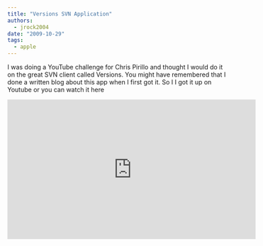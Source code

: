 ```yaml
---
title: "Versions SVN Application"
authors:
  - jrock2004
date: "2009-10-29"
tags:
  - apple
---
```


I was doing a YouTube challenge for Chris Pirillo and thought I would do it on the great SVN client called Versions. You might have remembered that I done a written blog about this app when I first got it. So I I got it up on Youtube or you can watch it here

<iframe width="560" height="315" src="https://www.youtube.com/embed/oWHrozpNDNk" frameborder="0" allow="accelerometer; autoplay; encrypted-media; gyroscope; picture-in-picture" allowfullscreen></iframe>
